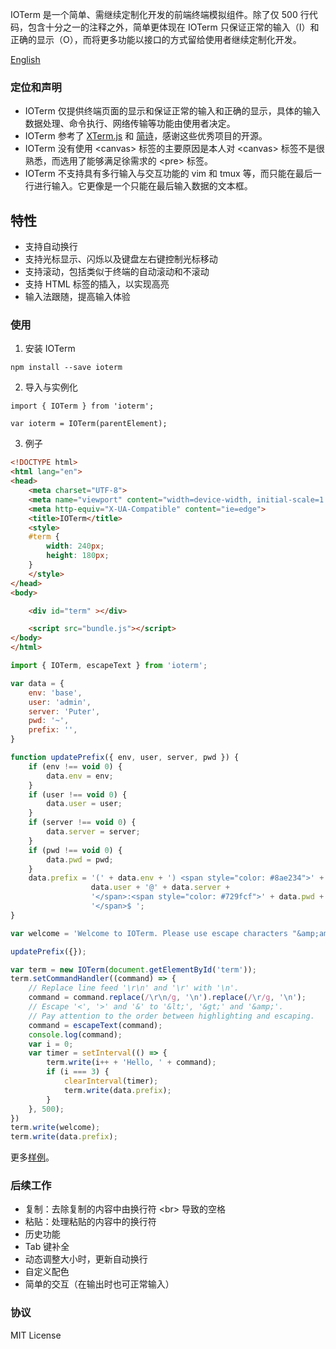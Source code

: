 IOTerm 是一个简单、需继续定制化开发的前端终端模拟组件。除了仅 500 行代码，包含十分之一的注释之外，简单更体现在 IOTerm 只保证正常的输入（I）和正确的显示（O），而将更多功能以接口的方式留给使用者继续定制化开发。

[English](https://github.com/kaiopen/IOTerm/blob/master/README-EN.md)

### 定位和声明
* IOTerm 仅提供终端页面的显示和保证正常的输入和正确的显示，具体的输入数据处理、命令执行、网络传输等功能由使用者决定。
* IOTerm 参考了 [XTerm.js](https://github.com/xtermjs/xterm.js) 和 [简诗](https://github.com/moyuer1992/-jianshi)，感谢这些优秀项目的开源。
* IOTerm 没有使用 &lt;canvas&gt; 标签的主要原因是本人对 &lt;canvas&gt; 标签不是很熟悉，而选用了能够满足徐需求的 &lt;pre&gt; 标签。
* IOTerm 不支持具有多行输入与交互功能的 vim 和 tmux 等，而只能在最后一行进行输入。它更像是一个只能在最后输入数据的文本框。

## 特性
* 支持自动换行
* 支持光标显示、闪烁以及键盘左右键控制光标移动
* 支持滚动，包括类似于终端的自动滚动和不滚动
* 支持 HTML 标签的插入，以实现高亮
* 输入法跟随，提高输入体验

### 使用
1. 安装 IOTerm
```
npm install --save ioterm
```

2. 导入与实例化
```
import { IOTerm } from 'ioterm';

var ioterm = IOTerm(parentElement);

```

3. 例子
``` html
<!DOCTYPE html>
<html lang="en">
<head>
    <meta charset="UTF-8">
    <meta name="viewport" content="width=device-width, initial-scale=1.0">
    <meta http-equiv="X-UA-Compatible" content="ie=edge">
    <title>IOTerm</title>
    <style>
    #term {
        width: 240px;
        height: 180px;
    }
    </style>
</head>
<body>

    <div id="term" ></div>

    <script src="bundle.js"></script>
</body>
</html>
```

``` javascript
import { IOTerm, escapeText } from 'ioterm';

var data = {
    env: 'base',
    user: 'admin',
    server: 'Puter',
    pwd: '~',
    prefix: '',
}

function updatePrefix({ env, user, server, pwd }) {
    if (env !== void 0) {
        data.env = env;
    }
    if (user !== void 0) {
        data.user = user;
    }
    if (server !== void 0) {
        data.server = server;
    }
    if (pwd !== void 0) {
        data.pwd = pwd;
    }
    data.prefix = '(' + data.env + ') <span style="color: #8ae234">' +
                  data.user + '@' + data.server +
                  '</span>:<span style="color: #729fcf">' + data.pwd +
                  '</span>$ ';
}

var welcome = 'Welcome to IOTerm. Please use escape characters "&amp;amp;", "&amp;lt;" and "&amp;gt;" instead of "&amp;", "&lt;" and "&gt;", if an ampersand, less-than sign or greater-than sign is needed to be shown. <span style="color: red">HTML tag &lt;span&gt; can be used for special style.</span> If a newline is wanted, please add line feed "\\n" rather than "\\r\\n" or HTML tag &lt;br&gt;.\n';

updatePrefix({});

var term = new IOTerm(document.getElementById('term'));
term.setCommandHandler((command) => {
    // Replace line feed '\r\n' and '\r' with '\n'.
    command = command.replace(/\r\n/g, '\n').replace(/\r/g, '\n');
    // Escape '<', '>' and '&' to '&lt;', '&gt;' and '&amp;'.
    // Pay attention to the order between highlighting and escaping.
    command = escapeText(command);
    console.log(command);
    var i = 0;
    var timer = setInterval(() => {
        term.write(i++ + 'Hello, ' + command);
        if (i === 3) {
            clearInterval(timer);
            term.write(data.prefix);
        }
    }, 500);
})
term.write(welcome);
term.write(data.prefix);

```

更多[样例](https://github.com/kaiopen/IOTerm/tree/master/demo)。

### 后续工作
* 复制：去除复制的内容中由换行符 &lt;br&gt; 导致的空格
* 粘贴：处理粘贴的内容中的换行符
* 历史功能
* Tab 键补全
* 动态调整大小时，更新自动换行
* 自定义配色
* 简单的交互（在输出时也可正常输入）

### 协议
MIT License
